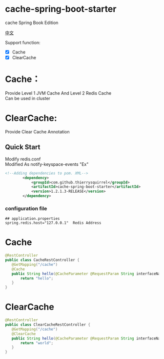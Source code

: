 # cache-spring-boot-starter

cache Spring Book Edition

[中文](./README_zh_CN.md)

Support function:
- [x] Cache  
- [X] ClearCache  

# Cache： 
 Provide Level 1 JVM Cache And Level 2 Redis Cache  
 Can be used in cluster  
 
# ClearCache:  
 Provide Clear Cache Annotation   
 
## Quick Start

  Modify redis.conf  
  Modified As notify-keyspace-events "Ex"  

```xml
<!--Adding dependencies to pom. XML-->
        <dependency>
            <groupId>com.github.thierrysquirrel</groupId>
            <artifactId>cache-spring-boot-starter</artifactId>
            <version>1.2.1.3-RELEASE</version>
        </dependency>
``` 

 ### configuration file
 
 ```properties
 ## application.properties
spring.redis.host="127.0.0.1"  Redis Address
 ```

# Cache 

 ```java
@RestController
public class CacheRestController {
    @GetMapping("/cache")
    @Cache
    public String hello(@CacheParameter @RequestParam String interfaceName,@RequestParam String versionNo,@CacheParameter @RequestParam long timeStamp) {
        return "hello";
    }
}
 ```

# ClearCache

 ```java
@RestController
public class ClearCacheRestController {
    @GetMapping("/cache")
    @ClearCache
    public String hello(@CacheParameter @RequestParam String interfaceName,@RequestParam String versionNo,@CacheParameter @RequestParam long timeStamp) {
        return "world";
    }
}
 ```
